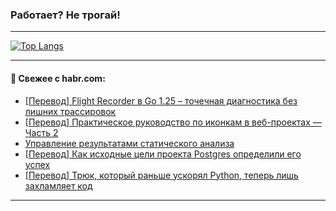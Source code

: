 ### Работает? Не трогай!

---
<!--
#### 🛠️ Technical stack:

![Java](https://img.shields.io/badge/Java-informational?logo=Oracle&style=flat&logoColor=white&color=FF4500)
![Kotlin](https://img.shields.io/badge/Kotlin-informational?logo=Kotlin&style=flat&logoColor=white&color=774D97)
![TS](https://img.shields.io/badge/TypeScript-informational?logo=typeScript&style=flat&logoColor=black&color=017acc)
![Python](https://img.shields.io/badge/Python-informational?logo=Python&style=flat&logoColor=black&color=ffdd54) <br>
![Spring](https://img.shields.io/badge/Spring-informational?logo=Spring&style=flat&logoColor=white&color=6DB33F) 
![SpringBoot](https://img.shields.io/badge/SpringBoot-informational?logo=SpringBoot&style=flat&logoColor=white&color=6DB33F)
![Nest](https://img.shields.io/badge/NestJS-informational?logo=NestJS&style=flat&logoColor=white&color=E0234E) 
![NodeJS](https://img.shields.io/badge/NodeJS-informational?logo=node.js&style=flat&logoColor=white&color=70A760)<br>
![PostgreSQL](https://img.shields.io/badge/PostgreSQL-informational?logo=PostgreSQL&style=flat&logoColor=white&color=DAA520)
![MongoDB](https://img.shields.io/badge/MongoDB-informational?logo=MongoDB&style=flat&logoColor=white&color=870000)
![Apache](https://img.shields.io/badge/Apache-informational?logo=apache&style=flat&logoColor=white&color=f74e28)

___ 
-->

<!--- #### 🛠️ : --->

[![Top Langs](https://github-readme-stats-82jvfl3w3-advtsettinggmailcoms-projects.vercel.app/api/top-langs/?username=zloylis&langs_count=10&hide_title=true&title_color=e6edf3&size_weight=0.5&count_weight=0.5&layout=compact&hide_progress=true&hide_border=true&theme=dracula&hide=css,makefile,cmake)](https://github.com/zloylis)

<!---


####  :octocat:&nbsp;&nbsp; Статистика:

![GitHub stats](https://github-readme-stats-u2qms2cxw-advtsettinggmailcoms-projects.vercel.app/api?username=zloylis&show_icons=true&hide_border=true&theme=dracula&title_color=e6edf3&include_all_commits=true&count_private=true&hide_rank=false&hide_title=true&rank_icon=github)
-->
---

#### 💬 Свежее с habr.com:

<!-- BLOG-POST-LIST:START -->
- [[Перевод] Flight Recorder в Go 1.25 – точечная диагностика без лишних трассировок](https://habr.com/ru/articles/951216/?utm_source=habrahabr&utm_medium=rss&utm_campaign=951216)
- [[Перевод] Практическое руководство по иконкам в веб-проектах — Часть 2](https://habr.com/ru/articles/951070/?utm_source=habrahabr&utm_medium=rss&utm_campaign=951070)
- [Управление результатами статического анализа](https://habr.com/ru/companies/pvs-studio/articles/951620/?utm_source=habrahabr&utm_medium=rss&utm_campaign=951620)
- [[Перевод] Как исходные цели проекта Postgres определили его успех](https://habr.com/ru/articles/951470/?utm_source=habrahabr&utm_medium=rss&utm_campaign=951470)
- [[Перевод] Трюк, который раньше ускорял Python, теперь лишь захламляет код](https://habr.com/ru/articles/951230/?utm_source=habrahabr&utm_medium=rss&utm_campaign=951230)
<!-- BLOG-POST-LIST:END -->

---
